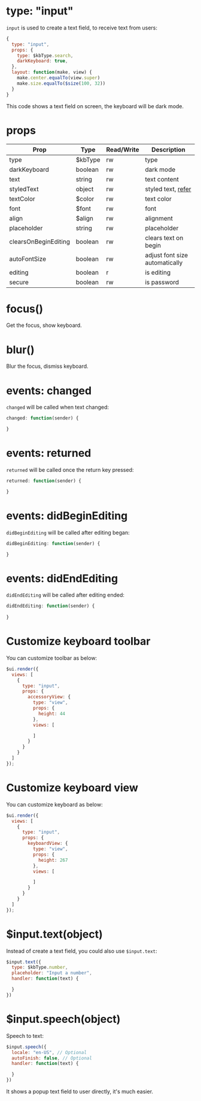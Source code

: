 # type: "input"

`input` is used to create a text field, to receive text from users:

```js
{
  type: "input",
  props: {
    type: $kbType.search,
    darkKeyboard: true,
  },
  layout: function(make, view) {
    make.center.equalTo(view.super)
    make.size.equalTo($size(100, 32))
  }
}
```

This code shows a text field on screen, the keyboard will be dark mode.

# props

Prop | Type | Read/Write | Description
---|---|---|---
type | $kbType | rw | type
darkKeyboard | boolean | rw | dark mode
text | string | rw | text content
styledText | object | rw | styled text, [refer](en/component/text.md?id=styledtext)
textColor | $color | rw | text color
font | $font | rw | font
align | $align | rw | alignment
placeholder | string | rw | placeholder
clearsOnBeginEditing | boolean | rw | clears text on begin
autoFontSize | boolean | rw | adjust font size automatically
editing | boolean | r | is editing
secure | boolean | rw | is password

# focus()

Get the focus, show keyboard.

# blur()

Blur the focus, dismiss keyboard.

# events: changed

`changed` will be called when text changed:

```js
changed: function(sender) {

}
```

# events: returned

`returned` will be called once the return key pressed:

```js
returned: function(sender) {

}
```

# events: didBeginEditing

`didBeginEditing` will be called after editing began:

```js
didBeginEditing: function(sender) {

}
```

# events: didEndEditing

`didEndEditing` will be called after editing ended:

```js
didEndEditing: function(sender) {
  
}
```

# Customize keyboard toolbar

You can customize toolbar as below:

```js
$ui.render({
  views: [
    {
      type: "input",
      props: {
        accessoryView: {
          type: "view",
          props: {
            height: 44
          },
          views: [

          ]
        }
      }
    }
  ]
});
```

# Customize keyboard view

You can customize keyboard as below:

```js
$ui.render({
  views: [
    {
      type: "input",
      props: {
        keyboardView: {
          type: "view",
          props: {
            height: 267
          },
          views: [

          ]
        }
      }
    }
  ]
});
```

# $input.text(object)

Instead of create a text field, you could also use `$input.text`:

```js
$input.text({
  type: $kbType.number,
  placeholder: "Input a number",
  handler: function(text) {

  }
})
```

# $input.speech(object)

Speech to text:

```js
$input.speech({
  locale: "en-US", // Optional
  autoFinish: false, // Optional
  handler: function(text) {

  }
})
```

It shows a popup text field to user directly, it's much easier.